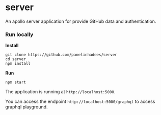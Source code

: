 # server
An apollo server application for provide GitHub data and authentication.

### Run locally
**Install**
```
git clone https://github.com/panelinhadees/server
cd server
npm install
```

**Run**
```
npm start
```

The application is running at `http://localhost:5000`.

You can access the endpoint `http://localhost:5000/graphql` to access graphql playground.
### 